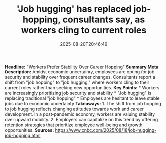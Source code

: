 ﻿---
title: "'Job hugging' has replaced job-hopping, consultants say, as workers cling to current roles"
date: "2025-08-20T20:46:49"
category: "Markets"
summary: ""
slug: "job hugging has replaced jobhopping consultants say as worke"
source_urls:
  - "https://www.cnbc.com/2025/08/18/job-hugging-job-hopping.html"
seo:
  title: "'Job hugging' has replaced job-hopping, consultants say, as workers cling to current roles | Hash n Hedge"
  description: ""
  keywords: ["news", "markets", "brief"]
---
**Headline:** "Workers Prefer Stability Over Career Hopping"  **Summary Meta Description:** Amidst economic uncertainty, employees are opting for job security and stability over frequent career changes. Consultants report a shift from "job hopping" to "job hugging," where workers cling to their current roles rather than seeking new opportunities.  **Key Points:**  * Workers are increasingly prioritizing job security and stability * "Job hugging" is replacing traditional "job hopping" * Employees are hesitant to leave stable jobs due to economic uncertainty  **Takeaways:**  1. The shift from job hopping to job hugging reflects changing attitudes towards work and career development. In a post-pandemic economy, workers are valuing stability over upward mobility. 2. Employers can capitalize on this trend by offering retention strategies that prioritize employee well-being and growth opportunities.  **Sources:**  https://www.cnbc.com/2025/08/18/job-hugging-job-hopping.html 
